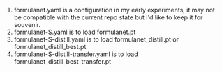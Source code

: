 1. formulanet.yaml is a configuration in my early experiments, it may not be compatible with the current repo state but I'd like to keep it for souvenir.
2. formulanet-S.yaml is to load formulanet.pt
3. formulanet-S-distill.yaml is to load formulanet_distill.pt or formulanet_distill_best.pt
4. formulanet-S-distill-transfer.yaml is to load formulanet_distill_best_transfer.pt